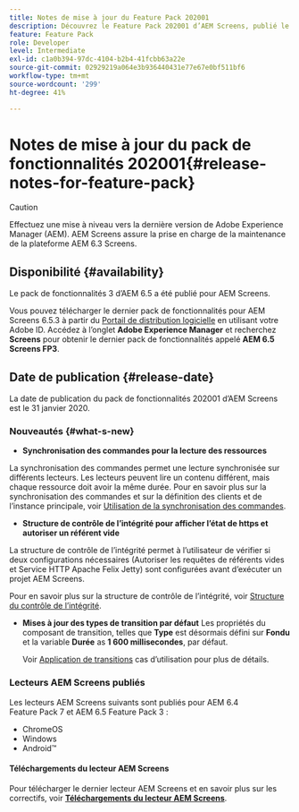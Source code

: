 ```yaml
---
title: Notes de mise à jour du Feature Pack 202001
description: Découvrez le Feature Pack 202001 d’AEM Screens, publié le 31 janvier 2020.
feature: Feature Pack
role: Developer
level: Intermediate
exl-id: c1a0b394-97dc-4104-b2b4-41fcbb63a22e
source-git-commit: 02929219a064e3b936440431e77e67e0bf511bf6
workflow-type: tm+mt
source-wordcount: '299'
ht-degree: 41%

---
```


# Notes de mise à jour du pack de fonctionnalités 202001{#release-notes-for-feature-pack}

>[!CAUTION]
>
>Effectuez une mise à niveau vers la dernière version de Adobe Experience Manager (AEM). AEM Screens assure la prise en charge de la maintenance de la plateforme AEM 6.3 Screens.

## Disponibilité {#availability}

Le pack de fonctionnalités 3 d’AEM 6.5 a été publié pour AEM Screens.

Vous pouvez télécharger le dernier pack de fonctionnalités pour AEM Screens 6.5.3 à partir du [Portail de distribution logicielle](https://experience.adobe.com/#/downloads/content/software-distribution/en/aem.html) en utilisant votre Adobe ID. Accédez à l’onglet **Adobe Experience Manager** et recherchez **Screens** pour obtenir le dernier pack de fonctionnalités appelé **AEM 6.5 Screens FP3**.

## Date de publication {#release-date}

La date de publication du pack de fonctionnalités 202001 d’AEM Screens est le 31 janvier 2020.

### Nouveautés {#what-s-new}

* **Synchronisation des commandes pour la lecture des ressources**

La synchronisation des commandes permet une lecture synchronisée sur différents lecteurs. Les lecteurs peuvent lire un contenu différent, mais chaque ressource doit avoir la même durée.
Pour en savoir plus sur la synchronisation des commandes et sur la définition des clients et de l’instance principale, voir [Utilisation de la synchronisation des commandes](using-command-sync.md).

* **Structure de contrôle de l’intégrité pour afficher l’état de https et autoriser un référent vide**

La structure de contrôle de l’intégrité permet à l’utilisateur de vérifier si deux configurations nécessaires (Autoriser les requêtes de référents vides et Service HTTP Apache Felix Jetty) sont configurées avant d’exécuter un projet AEM Screens.

Pour en savoir plus sur la structure de contrôle de l’intégrité, voir [Structure du contrôle de l’intégrité](/help/user-guide/configuring-screens-introduction.md#health-check-framework).

* **Mises à jour des types de transition par défaut**
Les propriétés du composant de transition, telles que **Type** est désormais défini sur **Fondu** et la variable **Durée** as **1 600 millisecondes**, par défaut.

  Voir [Application de transitions](/help/user-guide/applying-transitions.md) cas d’utilisation pour plus de détails.


### Lecteurs AEM Screens publiés

Les lecteurs AEM Screens suivants sont publiés pour AEM 6.4 Feature Pack 7 et AEM 6.5 Feature Pack 3 :

* ChromeOS
* Windows
* Android™

#### Téléchargements du lecteur AEM Screens

Pour télécharger le dernier lecteur AEM Screens et en savoir plus sur les correctifs, voir [**Téléchargements du lecteur AEM Screens**](https://download.macromedia.com/screens/).
